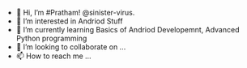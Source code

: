 - 👋 Hi, I’m #Pratham! @sinister-virus.
- 👀 I’m interested in Andriod Stuff
- 🌱 I’m currently learning Basics of Andriod Developemnt, Advanced Python programming
- 💞️ I’m looking to collaborate on ...
- 📫 How to reach me ...

<!---
Pratham416/Pratham416 is a ✨ special ✨ repository because its `README.md` (this file) appears on your GitHub profile.
You can click the Preview link to take a look at your changes.
--->
